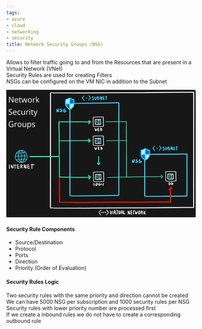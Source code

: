 ```yaml
---
tags:
- azure
- cloud
- networking
- security
title: Network Security Groups (NSG)
---
```


Allows to filter traffic going to and from the Resources that are present in a Virtual Network (VNet)  
Security Rules are used for creating Filters  
NSGs can be configured on the VM NIC in addition to the Subnet

![Network Security Groups|450](../images/network-security-groups.png)

#### Security Rule Components

* Source/Destination
* Protocol
* Ports
* Direction
* Priority (Order of Evaluation)

#### Security Rules Logic

Two security rules with the same priority and direction cannot be created  
We can have 5000 NSG per subscription and 1000 security rules per NSG  
Security rules with lower priority number are processed first  
If we create a inbound rules we do not have to create a corresponding outbound rule